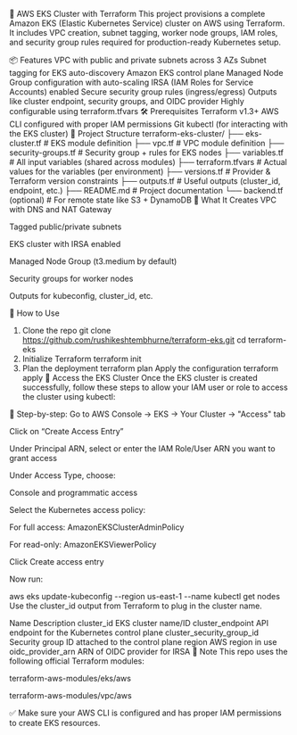🚀 AWS EKS Cluster with Terraform
This project provisions a complete Amazon EKS (Elastic Kubernetes Service) cluster on AWS using Terraform. It includes VPC creation, subnet tagging, worker node groups, IAM roles, and security group rules required for production-ready Kubernetes setup.

📦 Features
VPC with public and private subnets across 3 AZs
Subnet tagging for EKS auto-discovery
Amazon EKS control plane
Managed Node Group configuration with auto-scaling
IRSA (IAM Roles for Service Accounts) enabled
Secure security group rules (ingress/egress)
Outputs like cluster endpoint, security groups, and OIDC provider
Highly configurable using terraform.tfvars
🛠️ Prerequisites
Terraform v1.3+
AWS CLI configured with proper IAM permissions
Git
kubectl (for interacting with the EKS cluster)
📁 Project Structure
terraform-eks-cluster/
├── eks-cluster.tf # EKS module definition
├── vpc.tf # VPC module definition
├── security-groups.tf # Security group + rules for EKS nodes
├── variables.tf # All input variables (shared across modules)
├── terraform.tfvars # Actual values for the variables (per environment)
├── versions.tf # Provider & Terraform version constraints
├── outputs.tf # Useful outputs (cluster_id, endpoint, etc.)
├── README.md # Project documentation
└── backend.tf (optional) # For remote state like S3 + DynamoDB
🧩 What It Creates VPC with DNS and NAT Gateway

Tagged public/private subnets

EKS cluster with IRSA enabled

Managed Node Group (t3.medium by default)

Security groups for worker nodes

Outputs for kubeconfig, cluster_id, etc.

🚀 How to Use
1. Clone the repo
git clone https://github.com/rushikeshtembhurne/terraform-eks.git
cd terraform-eks
2. Initialize Terraform
terraform init
3. Plan the deployment
terraform plan
Apply the configuration
terraform apply
🔐 Access the EKS Cluster Once the EKS cluster is created successfully, follow these steps to allow your IAM user or role to access the cluster using kubectl:

🔑 Step-by-step: Go to AWS Console → EKS → Your Cluster → "Access" tab

Click on “Create Access Entry”

Under Principal ARN, select or enter the IAM Role/User ARN you want to grant access

Under Access Type, choose:

Console and programmatic access

Select the Kubernetes access policy:

For full access: AmazonEKSClusterAdminPolicy

For read-only: AmazonEKSViewerPolicy

Click Create access entry

Now run:

aws eks update-kubeconfig --region us-east-1 --name <generated-cluster-name>
kubectl get nodes
Use the cluster_id output from Terraform to plug in the cluster name.

Name	Description
cluster_id	EKS cluster name/ID
cluster_endpoint	API endpoint for the Kubernetes control plane
cluster_security_group_id	Security group ID attached to the control plane
region	AWS region in use
oidc_provider_arn	ARN of OIDC provider for IRSA
📌 Note This repo uses the following official Terraform modules:

terraform-aws-modules/eks/aws

terraform-aws-modules/vpc/aws

✅ Make sure your AWS CLI is configured and has proper IAM permissions to create EKS resources.
